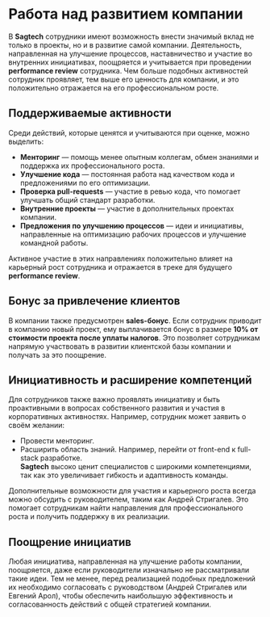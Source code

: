 # Работа над развитием компании

В **Sagtech** сотрудники имеют возможность внести значимый вклад не только в проекты, но и в развитие самой компании. Деятельность, направленная на улучшение процессов, наставничество и участие во внутренних инициативах, поощряется и учитывается при проведении **performance review** сотрудника. Чем больше подобных активностей сотрудник проявляет, тем выше его ценность для компании, и это положительно отражается на его профессиональном росте.

## Поддерживаемые активности

Среди действий, которые ценятся и учитываются при оценке, можно выделить:
- **Менторинг** — помощь менее опытным коллегам, обмен знаниями и поддержка их профессионального роста.
- **Улучшение кода** — постоянная работа над качеством кода и предложениями по его оптимизации.
- **Проверка pull-requests** — участие в ревью кода, что помогает улучшать общий стандарт разработки.
- **Внутренние проекты** — участие в дополнительных проектах компании.
- **Предложения по улучшению процессов** — идеи и инициативы, направленные на оптимизацию рабочих процессов и улучшение командной работы.

Активное участие в этих направлениях положительно влияет на карьерный рост сотрудника и отражается в треке для будущего **performance review**.


## Бонус за привлечение клиентов

В компании также предусмотрен **sales-бонус**. Если сотрудник приводит в компанию новый проект, ему выплачивается бонус в размере **10% от стоимости проекта после уплаты налогов**. Это позволяет сотрудникам напрямую участвовать в развитии клиентской базы компании и получать за это поощрение.


## Инициативность и расширение компетенций

Для сотрудников также важно проявлять инициативу и быть проактивными в вопросах собственного развития и участия в корпоративных активностях. Например, сотрудник может заявить о своём желании:
- Провести менторинг.
- Расширить область знаний. Например, перейти от front-end к full-stack разработке.  
  **Sagtech** высоко ценит специалистов с широкими компетенциями, так как это увеличивает гибкость и адаптивность команды.

Дополнительные возможности для участия и карьерного роста всегда можно обсудить с руководителем, таким как Андрей Стригалев. Это помогает сотрудникам найти направления для профессионального роста и получить поддержку в их реализации.


## Поощрение инициатив

Любая инициатива, направленная на улучшение работы компании, поощряется, даже если руководители изначально не рассматривали такие идеи. Тем не менее, перед реализацией подобных предложений их необходимо согласовать с руководством (Андрей Стригалев или Евгений Арол), чтобы обеспечить наибольшую эффективность и согласованность действий с общей стратегией компании.
